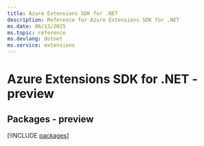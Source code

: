 ```yaml
---
title: Azure Extensions SDK for .NET
description: Reference for Azure Extensions SDK for .NET
ms.date: 06/13/2025
ms.topic: reference
ms.devlang: dotnet
ms.service: extensions
---
```

# Azure Extensions SDK for .NET - preview
## Packages - preview
[!INCLUDE [packages](extensions-index.md)]